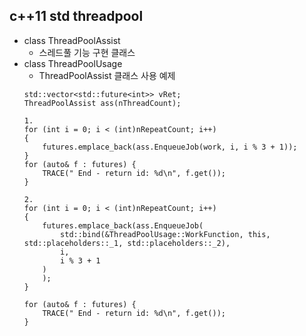 ## c++11 std threadpool

+ class ThreadPoolAssist
    + 스레드풀 기능 구현 클래스
+ class ThreadPoolUsage
    +  ThreadPoolAssist 클래스 사용 예제
    ```
    std::vector<std::future<int>> vRet;
	ThreadPoolAssist ass(nThreadCount);

    1. 
    for (int i = 0; i < (int)nRepeatCount; i++) 
    {
		futures.emplace_back(ass.EnqueueJob(work, i, i % 3 + 1));
	}
	for (auto& f : futures) {
		TRACE(" End - return id: %d\n", f.get());
	}

    2. 
    for (int i = 0; i < (int)nRepeatCount; i++) 
    {
		futures.emplace_back(ass.EnqueueJob(
			std::bind(&ThreadPoolUsage::WorkFunction, this, std::placeholders::_1, std::placeholders::_2),
			i,
			i % 3 + 1
		)
		);
	}

	for (auto& f : futures) {
		TRACE(" End - return id: %d\n", f.get());
	}
    ```
